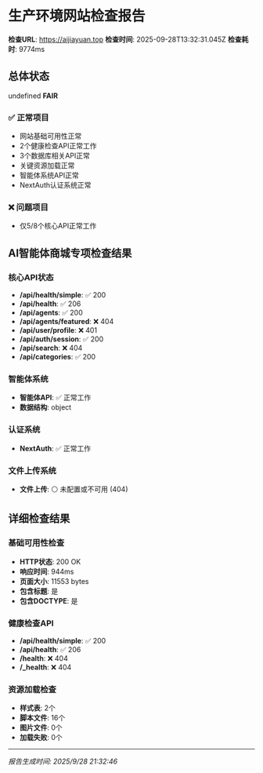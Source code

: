 # 生产环境网站检查报告

**检查URL**: https://aijiayuan.top
**检查时间**: 2025-09-28T13:32:31.045Z
**检查耗时**: 9774ms

## 总体状态
undefined **FAIR**

### ✅ 正常项目
- 网站基础可用性正常
- 2个健康检查API正常工作
- 3个数据库相关API正常
- 关键资源加载正常
- 智能体系统API正常
- NextAuth认证系统正常

### ❌ 问题项目
- 仅5/8个核心API正常工作

## AI智能体商城专项检查结果

### 核心API状态
- **/api/health/simple**: ✅ 200
- **/api/health**: ✅ 206
- **/api/agents**: ✅ 200
- **/api/agents/featured**: ❌ 404
- **/api/user/profile**: ❌ 401
- **/api/auth/session**: ✅ 200
- **/api/search**: ❌ 404
- **/api/categories**: ✅ 200

### 智能体系统
- **智能体API**: ✅ 正常工作
- **数据结构**: object

### 认证系统
- **NextAuth**: ✅ 正常工作

### 文件上传系统
- **文件上传**: ⚪ 未配置或不可用 (404)


## 详细检查结果

### 基础可用性检查
- **HTTP状态**: 200 OK
- **响应时间**: 944ms
- **页面大小**: 11553 bytes
- **包含标题**: 是
- **包含DOCTYPE**: 是

### 健康检查API
- **/api/health/simple**: ✅ 200
- **/api/health**: ✅ 206
- **/health**: ❌ 404
- **/_health**: ❌ 404

### 资源加载检查
- **样式表**: 2个
- **脚本文件**: 16个
- **图片文件**: 0个
- **加载失败**: 0个

---
*报告生成时间: 2025/9/28 21:32:46*